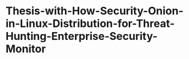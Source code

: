 # Thesis-with-How-Security-Onion-in-Linux-Distribution-for-Threat-Hunting-Enterprise-Security-Monitor